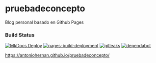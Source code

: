 # pruebadeconcepto
Blog personal basado en Github Pages

### Build Status
[![MkDocs Deploy](https://github.com/antoniohernan/pruebadeconcepto/actions/workflows/deploy_gh-pages.yml/badge.svg)](https://github.com/antoniohernan/pruebadeconcepto/actions/workflows/deploy_gh-pages.yml)
[![pages-build-deployment](https://github.com/antoniohernan/pruebadeconcepto/actions/workflows/pages/pages-build-deployment/badge.svg)](https://github.com/antoniohernan/pruebadeconcepto/actions/workflows/pages/pages-build-deployment)
[![gitleaks](https://github.com/antoniohernan/pruebadeconcepto/actions/workflows/gitleaks.yml/badge.svg)](https://github.com/antoniohernan/pruebadeconcepto/actions/workflows/gitleaks.yml)
[![dependabot](https://img.shields.io/badge/Dependabot-active-brightgreen.svg)](https://img.shields.io/badge/Dependabot-active-brightgreen.svg)


https://antoniohernan.github.io/pruebadeconcepto/
